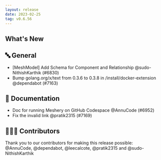 ```yaml
---
layout: release
date: 2023-02-25
tag: v0.6.56
---
```


## What's New
## 🔤 General
- [MeshModel] Add Schema for Component and Relationship @sudo-NithishKarthik (#6830)
- Bump golang.org/x/text from 0.3.6 to 0.3.8 in /install/docker-extension @dependabot (#7163)

## 📖 Documentation

- Doc for running Meshery on GitHub Codespace @AnnuCode (#6952)
- Fix the invalid link @pratik2315 (#7169)

## 👨🏽‍💻 Contributors

Thank you to our contributors for making this release possible:
@AnnuCode, @dependabot, @leecalcote, @pratik2315 and @sudo-NithishKarthik
